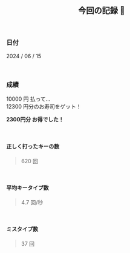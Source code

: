 <div align="center">
    <br>
    <h2>今回の記録 🍵</h2>
    <br>
</div>

### 日付

2024 / 06 / 15

<br>

### 成績

10000 円 払って...  
12300 円分のお寿司をゲット！

**2300円分 お得でした！**

<br>

#### 正しく打ったキーの数

> 620 回

<br>

#### 平均キータイプ数

> 4.7 回/秒

<br>

#### ミスタイプ数

> 37 回

<br>

